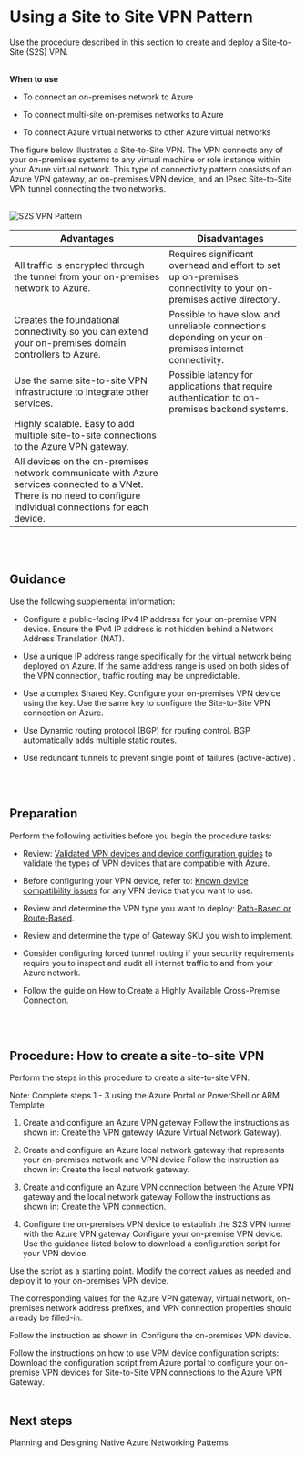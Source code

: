 # Using a Site to Site VPN Pattern

Use the procedure described in this section to create and deploy a Site-to-Site (S2S) VPN.
<br />
<br />

**When to use**
- To connect an on-premises network to Azure 
	
- To connect multi-site on-premises networks to Azure
	
- To connect Azure virtual networks to other Azure virtual networks

The figure below illustrates a Site-to-Site VPN. The VPN connects any of your on-premises systems to any virtual machine or role instance within your Azure virtual network. This type of connectivity pattern consists of an Azure VPN gateway, an on-premises VPN device, and an IPsec Site-to-Site VPN tunnel connecting the two networks. 
<br />
<br />


![S2S VPN Pattern](https://github.com/nmcgregor/Azure-Networking/blob/master/images/S2S-VPN-Pattern.png)



| Advantages        | Disadvantages           |
| ------------- |---------------|
|All traffic is encrypted through the tunnel from your on-premises network to Azure.|Requires significant overhead and effort to set up  on-premises connectivity to your on-premises active directory.|
|Creates the foundational connectivity so you can extend your on-premises domain controllers to Azure.|Possible to have slow and unreliable connections depending on your on-premises internet connectivity.|
|Use the same site-to-site VPN infrastructure to integrate other services.|Possible latency for applications that require authentication to on-premises backend systems.|
|Highly scalable. Easy to add multiple site-to-site connections to the Azure VPN gateway.|        |
|All devices on the on-premises network communicate with Azure services connected to a VNet. There is no need to configure individual connections for each device.|        |
<br />
<br />

## Guidance
Use the following supplemental information:

- Configure a public-facing IPv4 IP address for your on-premise VPN device. Ensure the IPv4 IP address is not hidden behind a Network Address Translation (NAT).
	
- Use a unique IP address range specifically for the virtual network being deployed on Azure. If the same address range is used on both sides of the VPN connection, traffic routing may be unpredictable.
		
- Use a complex Shared Key. Configure your on-premises VPN device using the key. Use the same key to configure the Site-to-Site VPN connection on Azure.
		
- Use Dynamic routing protocol (BGP) for routing control. BGP automatically adds multiple static routes.
	
- Use redundant tunnels to prevent single point of failures (active-active) . 
<br />
<br />


## Preparation 
Perform the following activities before you begin the procedure tasks:

- Review: [Validated VPN devices and device configuration guides](https://docs.microsoft.com/en-us/azure/vpn-gateway/vpn-gateway-about-vpn-devices#devicetable) to validate the types of VPN devices that are compatible with Azure.
	
- Before configuring your VPN device, refer to:  [Known device compatibility issues](https://docs.microsoft.com/en-us/azure/vpn-gateway/vpn-gateway-about-vpn-devices#known) for any VPN device that you want to use. 
	
- Review and determine the VPN type you want to deploy: [Path-Based or Route-Based](https://docs.microsoft.com/en-us/azure/vpn-gateway/vpn-gateway-plan-design#vpntype). 
	
- Review and determine the type of Gateway SKU you wish to implement.
	
- Consider configuring forced tunnel routing if your security requirements require you to inspect and audit all internet traffic to and from your Azure network.
	
- Follow the guide on How to Create a Highly Available Cross-Premise Connection.
<br />
<br />


## Procedure: How to create a site-to-site VPN
Perform the steps in this procedure to create a site-to-site VPN. 

Note: Complete steps 1 - 3 using the Azure Portal or PowerShell or ARM Template

1. Create and configure an Azure VPN gateway
 Follow the instructions as shown in:  Create the VPN gateway  (Azure Virtual Network Gateway).
	
2. Create and configure an Azure local network gateway that represents your on-premises network and VPN device
Follow the instruction as shown in:  Create the local network gateway. 
	
3. Create and configure an Azure VPN connection between the Azure VPN gateway and the local network gateway
Follow the instructions as shown in:  Create the VPN connection.
	 
4. Configure the on-premises VPN device to establish the S2S VPN tunnel with the Azure VPN gateway
 Configure your on-premise VPN device. 
 Use the guidance listed below to download a configuration script for your VPN device. 

  Use the script as a starting point. Modify the correct values as needed and deploy it to your on-premises VPN device. 
		
 The corresponding values for the Azure VPN gateway, virtual network, on-premises network address prefixes, and VPN connection properties should already be filled-in. 
			
  Follow the instruction as shown in:  Configure the on-premises VPN device. 
			
  Follow the instructions on how to use VPM device configuration scripts: Download the configuration script from Azure portal to configure your on-premise VPN devices for Site-to-Site VPN connections to the Azure VPN Gateway. 
<br />
<br />


## Next steps
Planning and Designing Native Azure Networking Patterns

